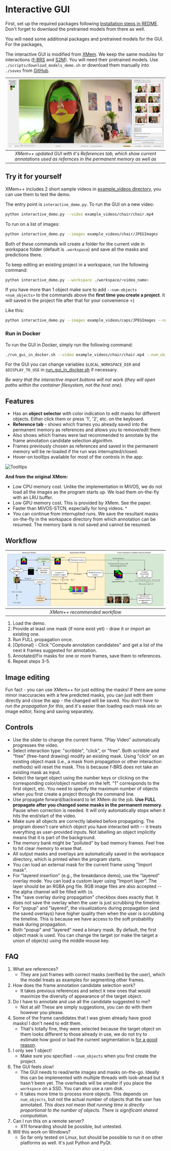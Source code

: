 # Interactive GUI

First, set up the required packages following [Installation steps in REDME](../README.md#getting-started). Don't forget to downlaod the pretrained models from there as well.

You will need some additional packages and pretrained models for the GUI. For the packages,

The interactive GUI is modified from [XMem](https://github.com/hkchengrex/Xmem). We keep the same modules for interactions ([f-BRS](https://github.com/saic-vul/fbrs_interactive_segmentation) and [S2M](https://github.com/hkchengrex/Scribble-to-Mask)). You will need their pretrained models. Use `./scripts/download_models_demo.sh` or download them manually into `./saves` from [GitHub](https://github.com/hkchengrex/XMem/releases/tag/v1.0).

| ![Demo GUI](resources/gui_demo.jpg) | 
|:--:| 
| _XMem++ updated GUI with it's References tab, which show current annotations used as refernces in the permanent memory as well as_ |
## Try it for yourself

XMem++ includes 2 short sample videos in [example_videos directory](../example_videos/), you can use them to test the demo.

The entry point is `interactive_demo.py`. To run the GUI on a new video:
```Bash
python interactive_demo.py --video example_videos/chair/chair.mp4
```

To run on a list of images:
```Bash
python interactive_demo.py --images example_videos/chair/JPEGImages
```

Both of these commands will create a folder for the current vide in workspace folder (default is `.workspace`) and save all the masks and predictions there.


To keep editing an existing project in a workspace, run the following command:
```Bash
python interactive_demo.py --workspace ./workspace/<video_name>
```

If you have more than 1 object make sure to add `--num-objects <num_objects>` to the commands above the **first time you create a project**. It will saved in the project file after that for your convenience =)

Like this:
```Bash
python interactive_demo.py --images example_videos/caps/JPEGImages --num-objects 2
```

### Run in Docker
To run the GUI in Docker, simply run the following command:
```Bash
./run_gui_in_docker.sh --video example_videos/chair/chair.mp4 --num_objects 2
```
For the GUI you can change variables `$LOCAL_WORKSPACE_DIR` and `$DISPLAY_TO_USE` in [run_gui_in_docker.sh](run_gui_in_docker.sh#L54) if necessary.

_Be wary that the interactive import buttons will not work (they will open paths within the container filesystem, not the host one)._

## Features
* Has an **object selector** with color indication to edit masks for different objects. Either click them or press '1', '2', etc. on the keyboard.
* **Reference tab** - shows which frames you already saved into the permanent memory as references and allows you to remove/edit them
* Also shows which frames were last recommended to annotate by the frame annotation candidate selection algorithm.
* Frames previously chosen as references and saved in the permanent memory will be re-loaded if the run was interrupted/closed.
* Hover-on tooltips available for most of the controls in the app:

![Tooltips](resources/tooltips.jpg)


**And from the original XMem:**
* Low CPU memory cost. Unlike the implementation in MiVOS, we do not load all the images as the program starts up. We load them on-the-fly with an LRU buffer.
* Low GPU memory cost. This is provided by XMem. See the paper.
* Faster than MiVOS-STCN, especially for long videos. ^
* You can continue from interrupted runs. We save the resultant masks on-the-fly in the workspace directory from which annotation can be resumed. The memory bank is not saved and cannot be resumed.

## Workflow
| ![Demo GUI](resources/workflow.jpg) | 
|:--:| 
| _XMem++ recommended workflow_ |

1. Load the demo.
2. Provide at least one mask (if none exist yet) - draw it or import an existing one.
3. Run FULL propagation once.
4. [Optional] - Click "Compute annotation candidates" and get a list of the next $k$ frames suggested for annotation.
5. Annotated/Fix masks for one or more frames, save them to references.
6. Repeat steps 3-5.

## Image editing
Fun fact - you can use XMem++ for just editing the masks! If there are some minor inaccuracies with a few predicted masks, you can just edit them directly and close the app - the changed will be saved. _You don't have to run the propagation for this_, and it's easier than loading each mask into an image editor, fixing and saving separately.

## Controls

* Use the slider to change the current frame. "Play Video" automatically progresses the video.
* Select interaction type: "scribble", "click", or "free". Both scribble and "free" (free-hand drawing) modify an existing mask. Using "click" on an existing object mask (i.e., a mask from propagation or other interaction methods) will reset the mask. This is because f-BRS does not take an existing mask as input.
* Select the target object using the number keys or clicking on the corresponding color/object number on the left. "1" corresponds to the first object, etc. You need to specify the maximum number of objects when you first create a project through the command line.
* Use propagate forward/backward to let XMem do the job. **Use FULL propagate after you changed some masks in the permanent memory**. Pause when correction is needed. It will only automatically stops when it hits the end/start of the video.
* Make sure all objects are correctly labeled before propagating. The program doesn't care which object you have interacted with -- it treats everything as user-provided inputs. Not labelling an object implicitly means that it is part of the background.
* The memory bank might be "polluted" by bad memory frames. Feel free to hit clear memory to erase that.
* All output masks and overlays are automatically saved in the workspace directory, which is printed when the program starts.
* You can load an external mask for the current frame using "Import mask".
* For "layered insertion" (e.g., the breakdance demo), use the "layered" overlay mode. You can load a custom layer using "Import layer". The layer should be an RGBA png file. RGB image files are also accepted -- the alpha channel will be filled with `1`s.
* The "save overlay during propagation" checkbox does exactly that. It does not save the overlay when the user is just scrubbing the timeline.
* For "popup" and "layered", the visualizations during propagation (and the saved overlays) have higher quality then when the user is scrubbing the timeline. This is because we have access to the soft probability mask during propagation.
* Both "popup" and "layered" need a binary mask. By default, the first object mask is used. You can change the target (or make the target a union of objects) using the middle mouse key.

## FAQ

1. What are references? 
   - They are just frames with correct masks (verified by the user), which the model treats as examples for segmenting other frames.
1. How does the frame annotation candidate selection work?
   - It takes previous references and select $k$ new ones that would maximize the diversity of appearance of the target object.
1. Do I have to annotate and use all the candidate suggested to me?
   - Not at all! These are simply suggestions, you can do with them however you please.
1. Some of the frame candidates that I was given already have good masks! I don't need to edit them.
   - That's totally fine, they were selected because the target object on them looks different to those already in use, we do not try to estimate how good or bad the current segmentation is [for a good reason](../README.md#frame-annotation-candidate-selector).
1. I only see 1 object!
   - Make sure you specified `--num_objects` when you first create the project.
1. The GUI feels slow!
   - The GUI needs to read/write images and masks on-the-go. Ideally this can be implemented with multiple threads with look-ahead but it hasn't been yet. The overheads will be smaller if you place the `workspace` on a SSD. You can also use a ram disk.
   - It takes more time to process more objects. This depends on `num_objects`, but not the actual number of objects that the user has annotated. *This does not mean that running time is directly proportional to the number of objects. There is significant shared computation.*
1. Can I run this on a remote server?
   - X11 forwarding should be possible, but untested.
1. Will this work on Windows?
   - So far only tested on Linux, but should be possible to run it on other platforms as well. It's just Python and PyQt.
